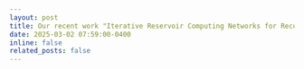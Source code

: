 ```yaml
---
layout: post
title: Our recent work "Iterative Reservoir Computing Networks for Reconstructing Irregular Time Series" was accepted in IEEE Transactions on Neural Networks and Learning Systems (TNNLS).
date: 2025-03-02 07:59:00-0400
inline: false
related_posts: false
---
```


